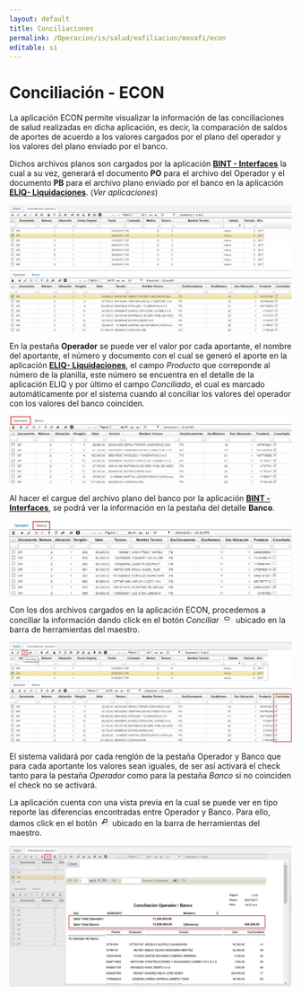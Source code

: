 ```yaml
---
layout: default
title: Conciliaciones
permalink: /Operacion/is/salud/eafiliacion/movafi/econ
editable: si
---
```


# Conciliación - ECON

La aplicación ECON permite visualizar la información de las conciliaciones de salud realizadas en dicha aplicación, es decir, la comparación de saldos de aportes de acuerdo a los valores cargados por el plano del operador y los valores del plano enviado por el banco.  

Dichos archivos planos son cargados por la aplicación [**BINT - Interfaces**](http://docs.oasiscom.com/Operacion/utility/barchi/bint#archivos-planos-de-salud) la cual a su vez, generará el documento **PO** para el archivo del Operador y el documento **PB** para el archivo plano enviado por el banco en la aplicación [**ELIQ- Liquidaciones**](http://docs.oasiscom.com/Operacion/is/salud/eafiliacion/movafi/eliq). (_Ver aplicaciones_)

![](econ.png)

En la pestaña **Operador** se puede ver el valor por cada aportante, el nombre del aportante, el número y documento con el cual se generó el aporte en la aplicación [**ELIQ- Liquidaciones**](http://docs.oasiscom.com/Operacion/is/salud/eafiliacion/movafi/eliq), el campo _Producto_ que correponde al número de la planilla, este número se encuentra en el detalle de la aplicación ELIQ y por último el campo _Conciliado_, el cual es marcado automáticamente por el sistema cuando al conciliar los valores del operador con los valores del banco coinciden.  

![](econ1.png)

Al hacer el cargue del archivo plano del banco por la aplicación [**BINT - Interfaces**](http://docs.oasiscom.com/Operacion/utility/barchi/bint#archivos-conciliación-salud), se podrá ver la información en la pestaña del detalle **Banco**. 

![](econ2.png)

Con los dos archivos cargados en la aplicación ECON, procedemos a conciliar la información dando click en el botón _Conciliar_ ![](boton.png) ubicado en la barra de herramientas del maestro.  

![](econ3.png)

El sistema validará por cada renglón de la pestaña Operador y Banco que para cada aportante los valores sean iguales, de ser así activará el check tanto para la pestaña _Operador_ como para la pestaña _Banco_ si no coinciden el check no se activará.  

La aplicación cuenta con una vista previa en la cual se puede ver en tipo reporte las diferencias encontradas entre Operador y Banco. Para ello, damos click en el botón ![](lupa.png) ubicado en la barra de herramientas del maestro.  

![](econ4.png)
